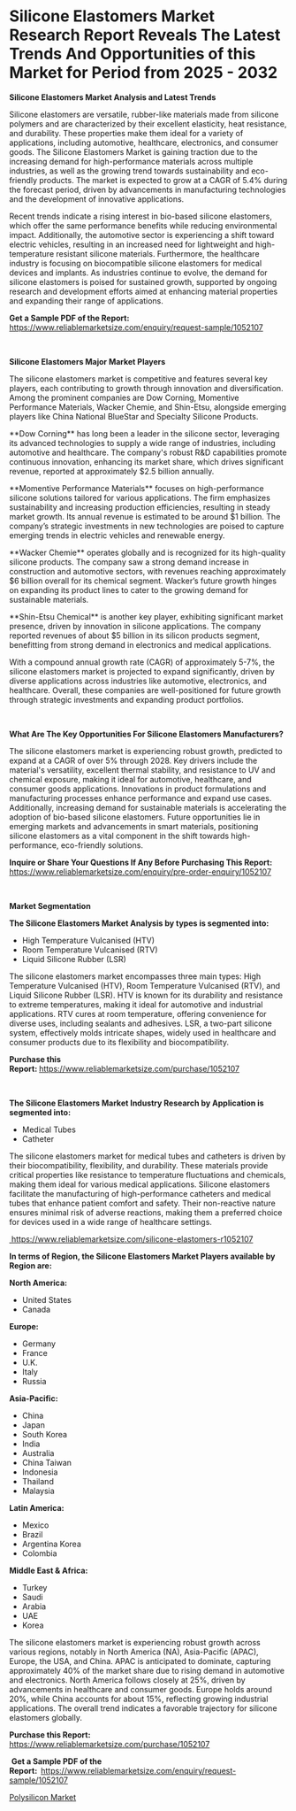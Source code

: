 <p><h1>Silicone Elastomers Market Research Report Reveals The Latest Trends And Opportunities of this Market for Period from 2025 - 2032</h1></p><p><strong>Silicone Elastomers Market Analysis and Latest Trends</strong></p>
<p><p>Silicone elastomers are versatile, rubber-like materials made from silicone polymers and are characterized by their excellent elasticity, heat resistance, and durability. These properties make them ideal for a variety of applications, including automotive, healthcare, electronics, and consumer goods. The Silicone Elastomers Market is gaining traction due to the increasing demand for high-performance materials across multiple industries, as well as the growing trend towards sustainability and eco-friendly products. The market is expected to grow at a CAGR of 5.4% during the forecast period, driven by advancements in manufacturing technologies and the development of innovative applications.</p><p>Recent trends indicate a rising interest in bio-based silicone elastomers, which offer the same performance benefits while reducing environmental impact. Additionally, the automotive sector is experiencing a shift toward electric vehicles, resulting in an increased need for lightweight and high-temperature resistant silicone materials. Furthermore, the healthcare industry is focusing on biocompatible silicone elastomers for medical devices and implants. As industries continue to evolve, the demand for silicone elastomers is poised for sustained growth, supported by ongoing research and development efforts aimed at enhancing material properties and expanding their range of applications.</p></p>
<p><strong>Get a Sample PDF of the Report:&nbsp;</strong> <a href="https://www.reliablemarketsize.com/enquiry/request-sample/1052107?utm_campaign=2628&utm_medium=2&utm_source=Github&utm_content=ia&utm_term=31032025&utm_id=silicone-elastomers">https://www.reliablemarketsize.com/enquiry/request-sample/1052107</a></p>
<p>&nbsp;</p>
<p><strong>Silicone Elastomers Major Market Players</strong></p>
<p><p>The silicone elastomers market is competitive and features several key players, each contributing to growth through innovation and diversification. Among the prominent companies are Dow Corning, Momentive Performance Materials, Wacker Chemie, and Shin-Etsu, alongside emerging players like China National BlueStar and Specialty Silicone Products.</p><p>**Dow Corning** has long been a leader in the silicone sector, leveraging its advanced technologies to supply a wide range of industries, including automotive and healthcare. The company's robust R&D capabilities promote continuous innovation, enhancing its market share, which drives significant revenue, reported at approximately $2.5 billion annually.</p><p>**Momentive Performance Materials** focuses on high-performance silicone solutions tailored for various applications. The firm emphasizes sustainability and increasing production efficiencies, resulting in steady market growth. Its annual revenue is estimated to be around $1 billion. The company’s strategic investments in new technologies are poised to capture emerging trends in electric vehicles and renewable energy.</p><p>**Wacker Chemie** operates globally and is recognized for its high-quality silicone products. The company saw a strong demand increase in construction and automotive sectors, with revenues reaching approximately $6 billion overall for its chemical segment. Wacker’s future growth hinges on expanding its product lines to cater to the growing demand for sustainable materials.</p><p>**Shin-Etsu Chemical** is another key player, exhibiting significant market presence, driven by innovation in silicone applications. The company reported revenues of about $5 billion in its silicon products segment, benefitting from strong demand in electronics and medical applications. </p><p>With a compound annual growth rate (CAGR) of approximately 5-7%, the silicone elastomers market is projected to expand significantly, driven by diverse applications across industries like automotive, electronics, and healthcare. Overall, these companies are well-positioned for future growth through strategic investments and expanding product portfolios.</p></p>
<p>&nbsp;</p>
<p><strong>What Are The Key Opportunities For Silicone Elastomers Manufacturers?</strong></p>
<p><p>The silicone elastomers market is experiencing robust growth, predicted to expand at a CAGR of over 5% through 2028. Key drivers include the material's versatility, excellent thermal stability, and resistance to UV and chemical exposure, making it ideal for automotive, healthcare, and consumer goods applications. Innovations in product formulations and manufacturing processes enhance performance and expand use cases. Additionally, increasing demand for sustainable materials is accelerating the adoption of bio-based silicone elastomers. Future opportunities lie in emerging markets and advancements in smart materials, positioning silicone elastomers as a vital component in the shift towards high-performance, eco-friendly solutions.</p></p>
<p><strong>Inquire or Share Your Questions If Any Before Purchasing This Report:</strong> <a href="https://www.reliablemarketsize.com/enquiry/pre-order-enquiry/1052107?utm_campaign=2628&utm_medium=2&utm_source=Github&utm_content=ia&utm_term=31032025&utm_id=silicone-elastomers">https://www.reliablemarketsize.com/enquiry/pre-order-enquiry/1052107</a></p>
<p>&nbsp;</p>
<p><strong>Market Segmentation</strong></p>
<p><strong>The Silicone Elastomers Market Analysis by types is segmented into:</strong></p>
<p><ul><li>High Temperature Vulcanised (HTV)</li><li>Room Temperature Vulcanised (RTV)</li><li>Liquid Silicone Rubber (LSR)</li></ul></p>
<p><p>The silicone elastomers market encompasses three main types: High Temperature Vulcanised (HTV), Room Temperature Vulcanised (RTV), and Liquid Silicone Rubber (LSR). HTV is known for its durability and resistance to extreme temperatures, making it ideal for automotive and industrial applications. RTV cures at room temperature, offering convenience for diverse uses, including sealants and adhesives. LSR, a two-part silicone system, effectively molds intricate shapes, widely used in healthcare and consumer products due to its flexibility and biocompatibility.</p></p>
<p><strong>Purchase this Report:&nbsp;</strong><a href="https://www.reliablemarketsize.com/purchase/1052107?utm_campaign=2628&utm_medium=2&utm_source=Github&utm_content=ia&utm_term=31032025&utm_id=silicone-elastomers">https://www.reliablemarketsize.com/purchase/1052107</a></p>
<p>&nbsp;</p>
<p><strong>The Silicone Elastomers Market Industry Research by Application is segmented into:</strong></p>
<p><ul><li>Medical Tubes</li><li>Catheter</li></ul></p>
<p><p>The silicone elastomers market for medical tubes and catheters is driven by their biocompatibility, flexibility, and durability. These materials provide critical properties like resistance to temperature fluctuations and chemicals, making them ideal for various medical applications. Silicone elastomers facilitate the manufacturing of high-performance catheters and medical tubes that enhance patient comfort and safety. Their non-reactive nature ensures minimal risk of adverse reactions, making them a preferred choice for devices used in a wide range of healthcare settings.</p></p>
<p><a href="https://www.reliablemarketsize.com/silicone-elastomers-r1052107?utm_campaign=2628&utm_medium=2&utm_source=Github&utm_content=ia&utm_term=31032025&utm_id=silicone-elastomers">&nbsp;https://www.reliablemarketsize.com/silicone-elastomers-r1052107</a></p>
<p><strong>In terms of Region, the Silicone Elastomers Market Players available by Region are:</strong></p>
<p>
    <p> <strong> North America: </strong>
        <ul>
            <li>United States</li>
            <li>Canada</li>
        </ul>
        </p> 
    <p> <strong> Europe: </strong>
        <ul>
            <li>Germany</li>
            <li>France</li>
            <li>U.K.</li>
            <li>Italy</li>
            <li>Russia</li>
        </ul>
        </p> 
    <p> <strong> Asia-Pacific: </strong>
        <ul>
            <li>China</li>
            <li>Japan</li>
            <li>South Korea</li>
            <li>India</li>
            <li>Australia</li>
            <li>China Taiwan</li>
            <li>Indonesia</li>
            <li>Thailand</li>
            <li>Malaysia</li>
        </ul>
        </p> 
    <p> <strong> Latin America: </strong>
        <ul>
            <li>Mexico</li>
            <li>Brazil</li>
            <li>Argentina Korea</li>
            <li>Colombia</li>
        </ul>
        </p> 
    <p> <strong> Middle East & Africa: </strong>
        <ul>
            <li>Turkey</li>
            <li>Saudi</li>
            <li>Arabia</li>
            <li>UAE</li>
            <li>Korea</li>
        </ul>
    </p>
    </p>
<p><p>The silicone elastomers market is experiencing robust growth across various regions, notably in North America (NA), Asia-Pacific (APAC), Europe, the USA, and China. APAC is anticipated to dominate, capturing approximately 40% of the market share due to rising demand in automotive and electronics. North America follows closely at 25%, driven by advancements in healthcare and consumer goods. Europe holds around 20%, while China accounts for about 15%, reflecting growing industrial applications. The overall trend indicates a favorable trajectory for silicone elastomers globally.</p></p>
<p><strong>Purchase this Report: </strong><a href="https://www.reliablemarketsize.com/purchase/1052107?utm_campaign=2628&utm_medium=2&utm_source=Github&utm_content=ia&utm_term=31032025&utm_id=silicone-elastomers">https://www.reliablemarketsize.com/purchase/1052107</a></p>
<p>&nbsp;<strong>Get a Sample PDF of the Report:&nbsp;&nbsp;</strong><a href="https://www.reliablemarketsize.com/enquiry/request-sample/1052107?utm_campaign=2628&utm_medium=2&utm_source=Github&utm_content=ia&utm_term=31032025&utm_id=silicone-elastomers">https://www.reliablemarketsize.com/enquiry/request-sample/1052107</a></p>
<p><strong></strong></p>
<p><p><a href="https://github.com/toldenargelia86/Market-Research-Report-List-1/blob/main/polysilicon-market.md?utm_campaign=2628&utm_medium=2&utm_source=Github&utm_content=ia&utm_term=31032025&utm_id=silicone-elastomers">Polysilicon Market</a></p></p>